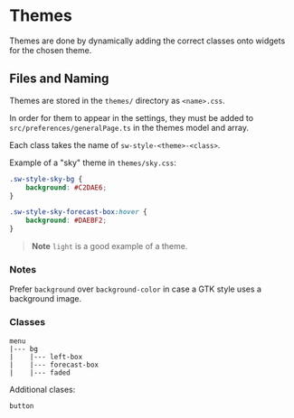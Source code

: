 
# Themes

Themes are done by dynamically adding the correct classes onto widgets for the chosen theme.

## Files and Naming

Themes are stored in the `themes/` directory as `<name>.css`.

In order for them to appear in the settings, they must be added to
`src/preferences/generalPage.ts` in the themes model and array.

Each class takes the name of `sw-style-<theme>-<class>`.

Example of a "sky" theme in `themes/sky.css`:

```css
.sw-style-sky-bg {
    background: #C2DAE6;
}

.sw-style-sky-forecast-box:hover {
    background: #DAEBF2;
}
```

> **Note**
> `light` is a good example of a theme.

### Notes

Prefer `background` over `background-color` in case a GTK style uses a background image.

### Classes

```
menu
|--- bg
|    |--- left-box
|    |--- forecast-box
|    |--- faded
```

Additional clases:

```
button
```

